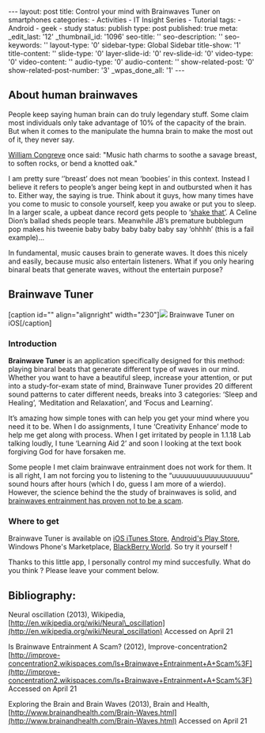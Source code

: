 --- layout: post title: Control your mind with Brainwaves Tuner on
smartphones categories: - Activities - IT Insight Series - Tutorial
tags: - Android - geek - study status: publish type: post published:
true meta: \_edit\_last: '12' \_thumbnail\_id: '1096' seo-title: ''
seo-description: '' seo-keywords: '' layout-type: '0' sidebar-type:
Global Sidebar title-show: '1' title-content: '' slide-type: '0'
layer-slide-id: '0' rev-slide-id: '0' video-type: '0' video-content: ''
audio-type: '0' audio-content: '' show-related-post: '0'
show-related-post-number: '3' \_wpas\_done\_all: '1' ---

## About human brainwaves

People keep saying human brain can do truly legendary stuff. Some claim
most individuals only take advantage of 10% of the capacity of the
brain. But when it comes to the manipulate the humna brain to make the
most out of it, they never say.

[William Congreve](http://en.wikipedia.org/wiki/William_Congreve) once
said: "Music hath charms to soothe a savage breast, to soften rocks, or
bend a knotted oak."

I am pretty sure ‘’breast’ does not mean ‘boobies’ in this context.
Instead I believe it refers to people’s anger being kept in and
outbursted when it has to. Either way, the saying is true. Think about
it guys, how many times have you come to music to console yourself, keep
you awake or put you to sleep. In a larger scale, a upbeat dance record
gets people to ‘[shake that’](blank). A Celine Dion’s ballad sheds
people tears. Meanwhile JB’s premature bubblegum pop makes his tweenie
baby baby baby baby baby say ‘ohhhh’ (this is a fail example)...

In fundamental, music causes brain to generate waves. It does this
nicely and easily, because music also entertain listeners. What if you
only hearing binaral beats that generate waves, without the entertain
purpose?

## Brainwave Tuner

[caption id="" align="alignright"
width="230"]![](http://a1831.phobos.apple.com/us/r1000/063/Purple/9f/98/49/mzl.hgannvvj.320x480-75.jpg)
Brainwave Tuner on iOS[/caption]

### Introduction

**Brainwave Tuner** is an application specifically designed for this
method: playing binaral beats that generate different type of waves in
our mind. Whether you want to have a beautiful sleep, increase your
attention, or put into a study-for-exam state of mind, Brainwave Tuner
provides 20 different sound patterns to cater different needs, breaks
into 3 categories: ‘Sleep and Healing’, ‘Meditation and Relaxation’, and
‘Focus and Learning’.

It’s amazing how simple tones with can help you get your mind where you
need it to be. When I do assignments, I tune ‘Creativity Enhance’ mode
to help me get along with process. When I get irritated by people in
1.1.18 Lab talking loudly, I tune ‘Learning Aid 2’ and soon I looking at
the text book forgiving God for have forsaken me.

Some people I met claim brainwave entrainment does not work for them. It
is all right, I am not forcing you to listening to the
“uuuuuuuuuuuuuuuuuuu” sound hours after hours (which I do, guess I am
more of a wierdo). However, the science behind the the study of
brainwaves is solid, and [brainwaves entrainment has proven not to be a
scam](http://improve-concentration2.wikispaces.com/Is+Brainwave+Entrainment+A+Scam%3F).

### Where to get

Brainwave Tuner is available on [iOS iTunes
Store](https://itunes.apple.com/us/app/brainwave-tuner/id328266349?mt=8),
[Android's Play
Store](https://play.google.com/store/apps/details?id=imoblife.brainwavetuner.market&hl=en),
Windows Phone's Marketplace, [BlackBerry
World](http://appworld.blackberry.com/webstore/content/3062/?lang=en).
So try it yourself !

Thanks to this little app, I personally control my mind succesfully.
What do you think ? Please leave your comment below.

## Bibliography:

Neural oscillation (2013), Wikipedia,
[http://en.wikipedia.org/wiki/Neural\_oscillation](http://en.wikipedia.org/wiki/Neural_oscillation)
Accessed on April 21

Is Brainwave Entrainment A Scam? (2012), Improve-concentration2
[http://improve-concentration2.wikispaces.com/Is+Brainwave+Entrainment+A+Scam%3F](http://improve-concentration2.wikispaces.com/Is+Brainwave+Entrainment+A+Scam%3F)
Accessed on April 21

Exploring the Brain and Brain Waves (2013), Brain and Health,
[http://www.brainandhealth.com/Brain-Waves.html](http://www.brainandhealth.com/Brain-Waves.html)
Accessed on April 21
